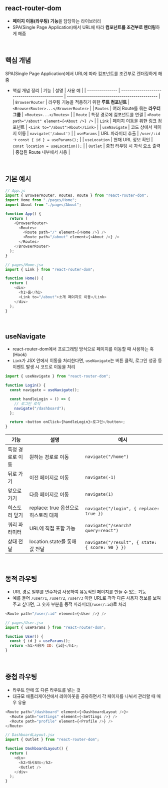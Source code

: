 ## react-router-dom

- **페이지 이동(라우팅) 기능**을 담당하는 라이브러리
- SPA(Single Page Application)에서 URL에 따라 **컴포넌트를 조건부로 렌더링**하게 해줌

<br/>

## 핵심 개념

SPA(Single Page Application)에서 URL에 따라 컴포넌트를 조건부로 렌더링하게 해줌

- 핵심 개념 정리
  | 기능 | 설명 | 사용 예 |
  | --------------- | --------------------------------------------- | --------------------------------------------- |
  | `BrowserRouter` | 라우팅 기능을 적용하기 위한 **루트 컴포넌트** | `<BrowserRouter>...</BrowserRouter>` |
  | `Routes` | 여러 Route를 묶는 **라우터 그룹** | `<Routes>...</Routes>` |
  | `Route` | 특정 경로에 컴포넌트를 연결 | `<Route path="/about" element={<About />} />` |
  | `Link` | 페이지 이동을 위한 링크 컴포넌트 | `<Link to="/about">About</Link>` |
  | `useNavigate` | 코드 상에서 페이지 이동 | `navigate('/about')` |
  | `useParams` | URL 파라미터 추출 | `/user/:id` → `const { id } = useParams();` |
  | `useLocation` | 현재 URL 정보 확인 | `const location = useLocation();` |
  | `Outlet` | 중첩 라우팅 시 자식 요소 출력 | 중첩된 Route 내부에서 사용 |

<br/>

## 기본 예시

```javascript
// App.js
import { BrowserRouter, Routes, Route } from "react-router-dom";
import Home from "./pages/Home";
import About from "./pages/About";

function App() {
  return (
    <BrowserRouter>
      <Routes>
        <Route path="/" element={<Home />} />
        <Route path="/about" element={<About />} />
      </Routes>
    </BrowserRouter>
  );
}
```

```javascript
// pages/Home.jsx
import { Link } from "react-router-dom";

function Home() {
  return (
    <div>
      <h1>홈</h1>
      <Link to="/about">소개 페이지로 이동</Link>
    </div>
  );
}
```

<br/>

## useNavigate

- react-router-dom에서 프로그래밍 방식으로 페이지를 이동할 때 사용하는 훅(Hook)
- `Link`가 JSX 안에서 이동을 처리한다면, `useNavigate`는 버튼 클릭, 로그인 성공 등 이벤트 발생 시 코드로 이동을 처리

```javascript
import { useNavigate } from "react-router-dom";

function Login() {
  const navigate = useNavigate();

  const handleLogin = () => {
    // 로그인 로직
    navigate("/dashboard");
  };

  return <button onClick={handleLogin}>로그인</button>;
}
```

| 기능             | 설명                                 | 예시                                            |
| ---------------- | ------------------------------------ | ----------------------------------------------- |
| 특정 경로로 이동 | 원하는 경로로 이동                   | `navigate("/home")`                             |
| 뒤로 가기        | 이전 페이지로 이동                   | `navigate(-1)`                                  |
| 앞으로 가기      | 다음 페이지로 이동                   | `navigate(1)`                                   |
| 히스토리 덮기    | replace: true 옵션으로 히스토리 대체 | `navigate("/login", { replace: true })`         |
| 쿼리 파라미터    | URL에 직접 포함 가능                 | `navigate("/search?query=react")`               |
| 상태 전달        | location.state를 통해 값 전달        | `navigate("/result", { state: { score: 90 } })` |

<br/>

## 동적 라우팅

- URL 경로 일부를 변수처럼 사용하여 유동적인 페이지를 만들 수 있는 기능
- 예를 들어 `/user/1`, `/user/2`, `/user/3` 이런 URL로 각각 다른 사용자 정보를 보여주고 싶다면, 그 숫자 부분을 동적 파라미터(`/user/:id`)로 처리

```javascript
<Route path="/user/:id" element={<User />} />
```

```javascript
// pages/User.jsx
import { useParams } from "react-router-dom";

function User() {
  const { id } = useParams();
  return <h1>사용자 ID: {id}</h1>;
}
```

<br/>

## 중첩 라우팅

- 라우트 안에 또 다른 라우트를 넣는 것
- 대규모 애플리케이션에서 레이아웃을 공유하면서 각 페이지를 나눠서 관리할 때 매우 유용

```javascript
<Route path="/dashboard" element={<DashboardLayout />}>
  <Route path="settings" element={<Settings />} />
  <Route path="profile" element={<Profile />} />
</Route>
```

```javascript
// DashboardLayout.jsx
import { Outlet } from "react-router-dom";

function DashboardLayout() {
  return (
    <div>
      <h2>대시보드</h2>
      <Outlet />
    </div>
  );
}
```
